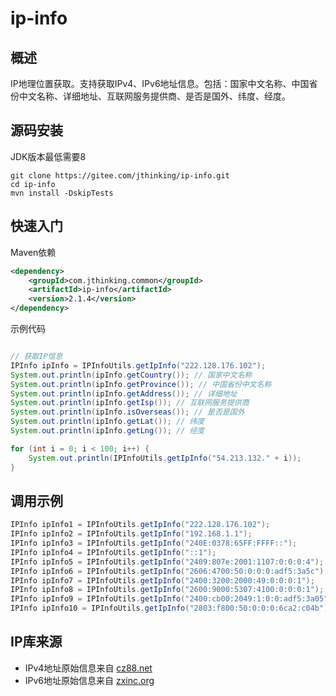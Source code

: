 # ip-info

## 概述

IP地理位置获取。支持获取IPv4、IPv6地址信息。包括：国家中文名称、中国省份中文名称、详细地址、互联网服务提供商、是否是国外、纬度、经度。

## 源码安装

JDK版本最低需要8

```shell
git clone https://gitee.com/jthinking/ip-info.git
cd ip-info
mvn install -DskipTests
```

## 快速入门

Maven依赖

```xml
<dependency>
    <groupId>com.jthinking.common</groupId>
    <artifactId>ip-info</artifactId>
    <version>2.1.4</version>
</dependency>
```

示例代码

```java

// 获取IP信息
IPInfo ipInfo = IPInfoUtils.getIpInfo("222.128.176.102");
System.out.println(ipInfo.getCountry()); // 国家中文名称
System.out.println(ipInfo.getProvince()); // 中国省份中文名称
System.out.println(ipInfo.getAddress()); // 详细地址
System.out.println(ipInfo.getIsp()); // 互联网服务提供商
System.out.println(ipInfo.isOverseas()); // 是否是国外
System.out.println(ipInfo.getLat()); // 纬度
System.out.println(ipInfo.getLng()); // 经度

for (int i = 0; i < 100; i++) {
    System.out.println(IPInfoUtils.getIpInfo("54.213.132." + i));
}

```

## 调用示例

```java
IPInfo ipInfo1 = IPInfoUtils.getIpInfo("222.128.176.102");
IPInfo ipInfo2 = IPInfoUtils.getIpInfo("192.168.1.1");
IPInfo ipInfo3 = IPInfoUtils.getIpInfo("240E:0378:65FF:FFFF::");
IPInfo ipInfo4 = IPInfoUtils.getIpInfo("::1");
IPInfo ipInfo5 = IPInfoUtils.getIpInfo("2409:807e:2001:1107:0:0:0:4");
IPInfo ipInfo6 = IPInfoUtils.getIpInfo("2606:4700:50:0:0:0:adf5:3a5c");
IPInfo ipInfo7 = IPInfoUtils.getIpInfo("2400:3200:2000:49:0:0:0:1");
IPInfo ipInfo8 = IPInfoUtils.getIpInfo("2600:9000:5307:4100:0:0:0:1");
IPInfo ipInfo9 = IPInfoUtils.getIpInfo("2400:cb00:2049:1:0:0:adf5:3a05");
IPInfo ipInfo10 = IPInfoUtils.getIpInfo("2803:f800:50:0:0:0:6ca2:c04b");
```

## IP库来源

- IPv4地址原始信息来自 [cz88.net](http://www.cz88.net/ip/)
- IPv6地址原始信息来自 [zxinc.org](http://ip.zxinc.org/)